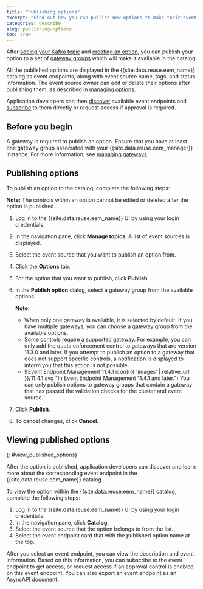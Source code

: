 ```yaml
---
title: "Publishing options"
excerpt: "Find out how you can publish new options to make their event data available in the catalog."
categories: describe
slug: publishing-options
toc: true
---
```


After [adding your Kafka topic](../adding-topics) and [creating an option](../managing-options#create_option), you can publish your option to a set of [gateway groups](../../about/key-concepts#gateway-group) which will make it available in the catalog.

All the published options are displayed in the {{site.data.reuse.eem_name}} catalog as event endpoints, along with event source name, tags, and status information. The event source owner can edit or delete their options after publishing them, as described in [managing options](../managing-options#edit_option).

Application developers can then [discover](../../subscribe/discovering-event-endpoints/) available event endpoints and [subscribe](../../subscribe/subscribing-to-event-endpoints/) to them directly or request access if approval is required.

## Before you begin
A gateway is required to publish an option. Ensure that you have at least one gateway group associated with your {{site.data.reuse.eem_manager}} instance. For more information, see [managing gateways](../managing-gateways).

     

## Publishing options
To publish an option to the catalog, complete the following steps:

**Note:** The controls within an option cannot be edited or deleted after the option is published.

1. Log in to the {{site.data.reuse.eem_name}} UI by using your login credentials.
1. In the navigation pane, click **Manage topics**. A list of event sources is displayed.
1. Select the event source that you want to publish an option from.
1. Click the **Options** tab.
1. For the option that you want to publish, click **Publish**.
1. In the **Publish option** dialog, select a gateway group from the available options.
   
   **Note:** 
   - When only one gateway is available, it is selected by default. If you have multiple gateways, you can choose a gateway group from the available options.  
   - Some controls require a supported gateway. For example, you can only add the quota enforcement control to gateways that are version 11.3.0 and later. If you attempt to publish an option to a gateway that does not support specific controls, a notification is displayed to inform you that this action is not possible.
   - ![Event Endpoint Management 11.4.1 icon]({{ 'images' | relative_url }}/11.4.1.svg "In Event Endpoint Management 11.4.1 and later.") You can only publish options to gateway groups that contain a gateway that has passed the validation checks for the cluster and event source. 

1. Click **Publish**.
1. To cancel changes, click **Cancel**.



## Viewing published options
{: #view_published_options}

After the option is published, application developers can discover and learn more about the corresponding event endpoint in the {{site.data.reuse.eem_name}} catalog.

To view the option within the {{site.data.reuse.eem_name}} catalog, complete the following steps:

1. Log in to the {{site.data.reuse.eem_name}} UI by using your login credentials.
1. In the navigation pane, click **Catalog**.
1. Select the event source that the option belongs to from the list.
1. Select the event endpoint card that with the published option name at the top.

After you select an event endpoint, you can view the description and event information. Based on this information, you can subscribe to the event endpoint to get access, or request access if an approval control is enabled on this event endpoint. You can also export an event endpoint as an [AsyncAPI document](../../subscribe/discovering-event-endpoints/#exporting-event-endpoint-details).
